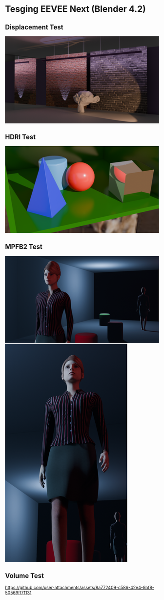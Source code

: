 # Tesging EEVEE Next (Blender 4.2)

## Displacement Test

<img src="./displacement_test.png" width=800>

## HDRI Test

<img src="./hdri_test.png" width=800>

## MPFB2 Test

<img src="./mpfb2_test_camera1.png" width=800>

<img src="./mpfb2_test_camera2.png" width=400>

## Volume Test

https://github.com/user-attachments/assets/8a772409-c586-42e4-9af8-50569ff71131

